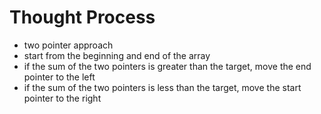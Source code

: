 # Thought Process

- two pointer approach
- ​start from the beginning and end of the array
- if the sum of the two pointers is greater than the target, move the end pointer to the left
- if the sum of the two pointers is less than the target, move the start pointer to the right
